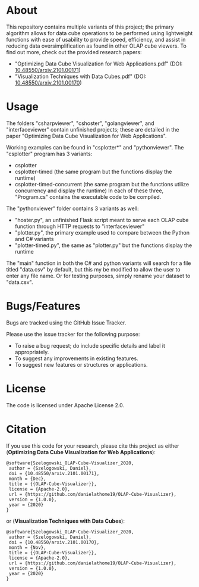 # About
This repository contains multiple variants of this project; the primary algorithm allows for data cube operations to be performed using lightweight functions with ease of usability to provide speed, efficiency, and assist in reducing data oversimplification as found in other OLAP cube viewers.
To find out more, check out the provided research papers:
  * "Optimizing Data Cube Visualization for Web Applications.pdf" (DOI: [10.48550/arxiv.2101.00171](https://doi.org/10.48550/arxiv.2101.00171))
  * "Visualization Techniques with Data Cubes.pdf" (DOI: [10.48550/arxiv.2101.00170](https://doi.org/10.48550/arxiv.2101.00170))

# Usage
The folders "csharpviewer", "cshoster", "golangviewer", and "interfaceviewer" contain unfinished projects; these are detailed in the paper "Optimizing Data Cube Visualization for Web Applications".

Working examples can be found in "csplotter*" and "pythonviewer".
The "csplotter" program has 3 variants:
  * csplotter
  * csplotter-timed (the same program but the functions display the runtime)
  * csplotter-timed-concurrent (the same program but the functions utilize concurrency and display the runtime)
In each of these three, "Program.cs" contains the executable code to be compiled.

The "pythonviewer" folder contains 3 variants as well:
  * "hoster.py", an unfinished Flask script meant to serve each OLAP cube function through HTTP requests to "interfaceviewer"
  * "plotter.py", the primary example used to compare between the Python and C# variants
  * "plotter-timed.py", the same as "plotter.py" but the functions display the runtime

The "main" function in both the C# and python variants will search for a file titled "data.csv" by default, but this my be modified to allow the user to enter any file name. Or for testing purposes, simply rename your dataset to "data.csv".

# Bugs/Features
Bugs are tracked using the GitHub Issue Tracker.

Please use the issue tracker for the following purpose:
  * To raise a bug request; do include specific details and label it appropriately.
  * To suggest any improvements in existing features.
  * To suggest new features or structures or applications.

# License
The code is licensed under Apache License 2.0.

# Citation
If you use this code for your research, please cite this project as either (**Optimizing Data Cube Visualization for Web Applications**):
```
@software{Szelogowski_OLAP-Cube-Visualizer_2020,
 author = {Szelogowski, Daniel},
 doi = {10.48550/arxiv.2101.00171},
 month = {Dec},
 title = {{OLAP-Cube-Visualizer}},
 license = {Apache-2.0},
 url = {https://github.com/danielathome19/OLAP-Cube-Visualizer},
 version = {1.0.0},
 year = {2020}
}
```
or (**Visualization Techniques with Data Cubes**):
```
@software{Szelogowski_OLAP-Cube-Visualizer_2020,
 author = {Szelogowski, Daniel},
 doi = {10.48550/arxiv.2101.00170},
 month = {Nov},
 title = {{OLAP-Cube-Visualizer}},
 license = {Apache-2.0},
 url = {https://github.com/danielathome19/OLAP-Cube-Visualizer},
 version = {1.0.0},
 year = {2020}
}
```
